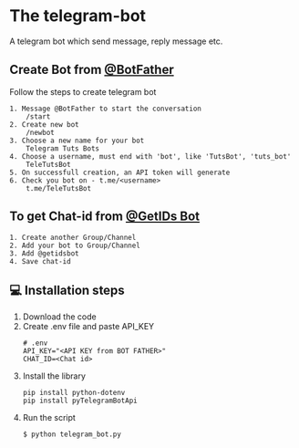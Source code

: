 # The telegram-bot

A telegram bot which send message, reply message etc.

## Create Bot from [@BotFather](https://telegram.me/botfather)
Follow the steps to create telegram bot
```
1. Message @BotFather to start the conversation
    /start
2. Create new bot
    /newbot
3. Choose a new name for your bot
    Telegram Tuts Bots
4. Choose a username, must end with 'bot', like 'TutsBot', 'tuts_bot'
    TeleTutsBot
5. On successfull creation, an API token will generate
6. Check you bot on - t.me/<username>
    t.me/TeleTutsBot
```


## To get Chat-id from [@GetIDs Bot](https://telegram.me/getidsbot)
```
1. Create another Group/Channel
2. Add your bot to Group/Channel
3. Add @getidsbot
4. Save chat-id
```


## 💻 Installation steps

1. Download the code
2. Create .env file and paste API_KEY
    ```
    # .env
    API_KEY="<API KEY from BOT FATHER>"
    CHAT_ID=<Chat id>
    ```
3. Install the library
    ```
    pip install python-dotenv
    pip install pyTelegramBotApi
    ```
4. Run the script 
    ```
    $ python telegram_bot.py
    ```